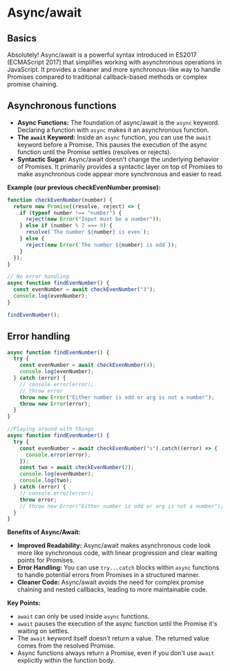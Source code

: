 # Async/await

## Basics

Absolutely! Async/await is a powerful syntax introduced in ES2017 (ECMAScript 2017) that simplifies working with asynchronous operations in JavaScript. It provides a cleaner and more synchronous-like way to handle Promises compared to traditional callback-based methods or complex promise chaining.

## Asynchronous functions

- **Async Functions:** The foundation of async/await is the `async` keyword. Declaring a function with `async` makes it an asynchronous function.
- **The `await` Keyword:** Inside an `async` function, you can use the `await` keyword before a Promise. This pauses the execution of the async function until the Promise settles (resolves or rejects).
- **Syntactic Sugar:** Async/await doesn't change the underlying behavior of Promises. It primarily provides a syntactic layer on top of Promises to make asynchronous code appear more synchronous and easier to read.

**Example (our previous checkEvenNumber promise):**

```javascript
function checkEvenNumber(number) {
  return new Promise((resolve, reject) => {
    if (typeof number !== "number") {
      reject(new Error("Input must be a number"));
    } else if (number % 2 === 0) {
      resolve(`The number ${number} is even`);
    } else {
      reject(new Error(`The number ${number} is odd`));
    }
  });
}

// No error handling
async function findEvenNumber() {
  const evenNumber = await checkEvenNumber("3");
  console.log(evenNumber);
}

findEvenNumber();
```

## Error handling

```javascript
async function findEvenNumber() {
  try {
    const evenNumber = await checkEvenNumber(4);
    console.log(evenNumber);
  } catch (error) {
    // console.error(error);
    // throw error
    throw new Error("Either number is odd or arg is not a number");
    throw new Error(error);
  }
}

//Playing around with things
async function findEvenNumber() {
  try {
    const evenNumber = await checkEvenNumber("s").catch((error) => {
      console.error(error);
    });
    const two = await checkEvenNumber(2);
    console.log(evenNumber);
    console.log(two);
  } catch (error) {
    // console.error(error);
    throw error;
    // throw new Error("Either number is odd or arg is not a number");
  }
}
```

**Benefits of Async/Await:**

- **Improved Readability:** Async/await makes asynchronous code look more like synchronous code, with linear progression and clear waiting points for Promises.
- **Error Handling:** You can use `try...catch` blocks within `async` functions to handle potential errors from Promises in a structured manner.
- **Cleaner Code:** Async/await avoids the need for complex promise chaining and nested callbacks, leading to more maintainable code.

**Key Points:**

- `await` can only be used inside `async` functions.
- `await` pauses the execution of the async function until the Promise it's waiting on settles.
- The `await` keyword itself doesn't return a value. The returned value comes from the resolved Promise.
- Async functions always return a Promise, even if you don't use `await` explicitly within the function body.
